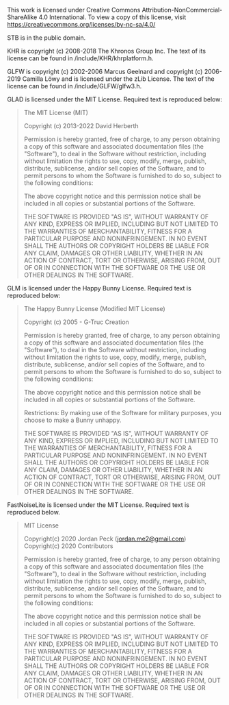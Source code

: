This work is licensed under Creative Commons Attribution-NonCommercial-ShareAlike 4.0 International. To view a copy of this license, visit https://creativecommons.org/licenses/by-nc-sa/4.0/

STB is in the public domain.

KHR is copyright (c) 2008-2018 The Khronos Group Inc. The text of its license can be found in /include/KHR/khrplatform.h.

GLFW is copyright (c) 2002-2006 Marcus Geelnard and copyright (c) 2006-2019 Camilla Löwy and is licensed under the zLib License. The text of the license can be found in /include/GLFW/glfw3.h.

GLAD is licensed under the MIT License. Required text is reproduced below:

>The MIT License (MIT)
>
>Copyright (c) 2013-2022 David Herberth
>
>Permission is hereby granted, free of charge, to any person obtaining a copy of
>this software and associated documentation files (the "Software"), to deal in
>the Software without restriction, including without limitation the rights to
>use, copy, modify, merge, publish, distribute, sublicense, and/or sell copies of
>the Software, and to permit persons to whom the Software is furnished to do so,
>subject to the following conditions:
>
>The above copyright notice and this permission notice shall be included in all
>copies or substantial portions of the Software.
>
>THE SOFTWARE IS PROVIDED "AS IS", WITHOUT WARRANTY OF ANY KIND, EXPRESS OR
>IMPLIED, INCLUDING BUT NOT LIMITED TO THE WARRANTIES OF MERCHANTABILITY, FITNESS
>FOR A PARTICULAR PURPOSE AND NONINFRINGEMENT. IN NO EVENT SHALL THE AUTHORS OR
>COPYRIGHT HOLDERS BE LIABLE FOR ANY CLAIM, DAMAGES OR OTHER LIABILITY, WHETHER
>IN AN ACTION OF CONTRACT, TORT OR OTHERWISE, ARISING FROM, OUT OF OR IN
>CONNECTION WITH THE SOFTWARE OR THE USE OR OTHER DEALINGS IN THE SOFTWARE.


GLM is licensed under the Happy Bunny License. Required text is reproduced below:

>The Happy Bunny License (Modified MIT License)
>
>Copyright (c) 2005 - G-Truc Creation
>
>Permission is hereby granted, free of charge, to any person obtaining a copy
>of this software and associated documentation files (the "Software"), to deal
>in the Software without restriction, including without limitation the rights
>to use, copy, modify, merge, publish, distribute, sublicense, and/or sell
>copies of the Software, and to permit persons to whom the Software is
>furnished to do so, subject to the following conditions:
>
>The above copyright notice and this permission notice shall be included in
>all copies or substantial portions of the Software.
>
>Restrictions:
> By making use of the Software for military purposes, you choose to make a
> Bunny unhappy.
>
>THE SOFTWARE IS PROVIDED "AS IS", WITHOUT WARRANTY OF ANY KIND, EXPRESS OR
>IMPLIED, INCLUDING BUT NOT LIMITED TO THE WARRANTIES OF MERCHANTABILITY,
>FITNESS FOR A PARTICULAR PURPOSE AND NONINFRINGEMENT. IN NO EVENT SHALL THE
>AUTHORS OR COPYRIGHT HOLDERS BE LIABLE FOR ANY CLAIM, DAMAGES OR OTHER
>LIABILITY, WHETHER IN AN ACTION OF CONTRACT, TORT OR OTHERWISE, ARISING FROM,
>OUT OF OR IN CONNECTION WITH THE SOFTWARE OR THE USE OR OTHER DEALINGS IN
>THE SOFTWARE.

FastNoiseLite is licensed under the MIT License. Required text is reproduced below.

>MIT License
>
>Copyright(c) 2020 Jordan Peck (jordan.me2@gmail.com)
>Copyright(c) 2020 Contributors
>
>Permission is hereby granted, free of charge, to any person obtaining a copy
>of this software and associated documentation files (the "Software"), to deal
>in the Software without restriction, including without limitation the rights
>to use, copy, modify, merge, publish, distribute, sublicense, and/or sell
>copies of the Software, and to permit persons to whom the Software is
>furnished to do so, subject to the following conditions:
>
>The above copyright notice and this permission notice shall be included in all
>copies or substantial portions of the Software.
>
>THE SOFTWARE IS PROVIDED "AS IS", WITHOUT WARRANTY OF ANY KIND, EXPRESS OR
>IMPLIED, INCLUDING BUT NOT LIMITED TO THE WARRANTIES OF MERCHANTABILITY,
>FITNESS FOR A PARTICULAR PURPOSE AND NONINFRINGEMENT. IN NO EVENT SHALL THE
>AUTHORS OR COPYRIGHT HOLDERS BE LIABLE FOR ANY CLAIM, DAMAGES OR OTHER
>LIABILITY, WHETHER IN AN ACTION OF CONTRACT, TORT OR OTHERWISE, ARISING FROM,
>OUT OF OR IN CONNECTION WITH THE SOFTWARE OR THE USE OR OTHER DEALINGS IN THE
>SOFTWARE.